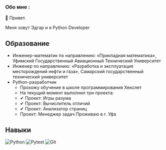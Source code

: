 ### Обо мне :
👋 Привет.

Меня зовут Эдгар и я Python Developer

## Образование
- Инженер-математик по направлению: «Прикладная математика», Уфимский Государственный Авиационный Технический Университет
- Инженер по направлению: «Разработка и эксплуатация месторождений нефти и газа», Самарский государственный технический университет
- Python-разработчик
  - Прохожу обучение в школе программирования Хекслет
  - На текущий момент выполнил три проекта:
  - ✔ Проект: Игры разума
  - ✔ Проект: Вычислитель отличий
  - ✔ Проект: Анализатор страниц
  - Проект: Менеджер задач
Проживаю в г. Уфа

## Навыки
![Python](https://img.shields.io/badge/Python-3776AB?style=for-the-badge&logo=python&logoColor=white) 
![Pytest](https://img.shields.io/badge/-pytest-blue?style=for-the-badge&logo=pytest&logoColor=white)
![Git](https://img.shields.io/badge/git-%23F05033.svg?style=for-the-badge&logo=git&logoColor=white)
